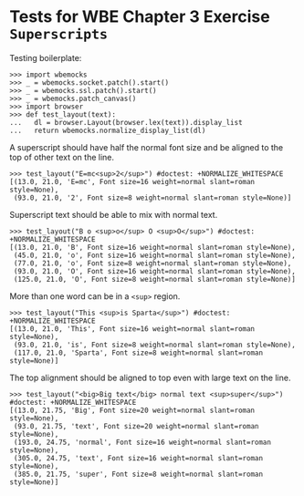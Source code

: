 Tests for WBE Chapter 3 Exercise `Superscripts`
==============================================

Testing boilerplate:

    >>> import wbemocks
    >>> _ = wbemocks.socket.patch().start()
    >>> _ = wbemocks.ssl.patch().start()
    >>> _ = wbemocks.patch_canvas()
    >>> import browser
    >>> def test_layout(text):
    ...   dl = browser.Layout(browser.lex(text)).display_list
    ...   return wbemocks.normalize_display_list(dl)

A superscript should have half the normal font size and be aligned to the top 
  of other text on the line.

    >>> test_layout("E=mc<sup>2</sup>") #doctest: +NORMALIZE_WHITESPACE
    [(13.0, 21.0, 'E=mc', Font size=16 weight=normal slant=roman style=None),
     (93.0, 21.0, '2', Font size=8 weight=normal slant=roman style=None)]

Superscript text should be able to mix with normal text.

    >>> test_layout("B o <sup>o</sup> O <sup>O</sup>") #doctest: +NORMALIZE_WHITESPACE
    [(13.0, 21.0, 'B', Font size=16 weight=normal slant=roman style=None), 
     (45.0, 21.0, 'o', Font size=16 weight=normal slant=roman style=None), 
     (77.0, 21.0, 'o', Font size=8 weight=normal slant=roman style=None), 
     (93.0, 21.0, 'O', Font size=16 weight=normal slant=roman style=None), 
     (125.0, 21.0, 'O', Font size=8 weight=normal slant=roman style=None)]

More than one word can be in a `<sup>` region.

    >>> test_layout("This <sup>is Sparta</sup>") #doctest: +NORMALIZE_WHITESPACE
    [(13.0, 21.0, 'This', Font size=16 weight=normal slant=roman style=None),
     (93.0, 21.0, 'is', Font size=8 weight=normal slant=roman style=None),
     (117.0, 21.0, 'Sparta', Font size=8 weight=normal slant=roman style=None)]

The top alignment should be aligned to top even with large text on the line.

    >>> test_layout("<big>Big text</big> normal text <sup>super</sup>") #doctest: +NORMALIZE_WHITESPACE
    [(13.0, 21.75, 'Big', Font size=20 weight=normal slant=roman style=None),
     (93.0, 21.75, 'text', Font size=20 weight=normal slant=roman style=None),
     (193.0, 24.75, 'normal', Font size=16 weight=normal slant=roman style=None),
     (305.0, 24.75, 'text', Font size=16 weight=normal slant=roman style=None), 
     (385.0, 21.75, 'super', Font size=8 weight=normal slant=roman style=None)]
